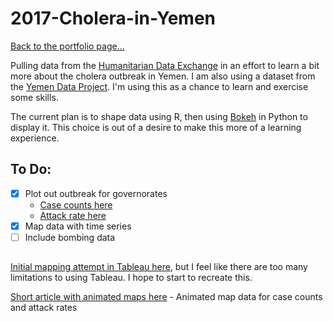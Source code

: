 # 2017-Cholera-in-Yemen

[Back to the portfolio page...](https://marialma.github.io/)

Pulling data from the [Humanitarian Data Exchange](https://data.humdata.org/dataset/yemen-cholera-outbreak-daily-epidemiology-update) in an effort to learn a bit more about the cholera outbreak in Yemen. I am also using a dataset from the [Yemen Data Project](http://yemendataproject.org). I'm using this as a chance to learn and exercise some skills. 

The current plan is to shape data using R, then using [Bokeh](http://bokeh.pydata.org/en/latest/) in Python to display it. This choice is out of a desire to make this more of a learning experience. 

## To Do:
- [x] Plot out outbreak for governorates 
  * [Case counts here](http://htmlpreview.github.io/?https://github.com/marialma/2017-Cholera-in-Yemen/blob/master/2017Cholera.html)
  * [Attack rate here](http://htmlpreview.github.io/?https://github.com/marialma/2017-Cholera-in-Yemen/blob/master/2017CholeraAR.html)
- [x] Map data with time series 
- [ ] Include bombing data 

## 
[Initial mapping attempt in Tableau here](https://public.tableau.com/profile/maria.ma5849#!/vizhome/YemenCholera/Story1), but I feel like there are too many limitations to using Tableau. I hope to start to recreate this. 

[Short article with animated maps here](https://medium.com/@maria.ma/progression-of-the-ongoing-cholera-outbreak-in-yemen-4d370b38afac) - Animated map data for case counts and attack rates
